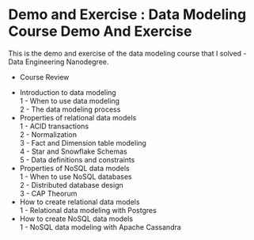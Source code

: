 # Demo and Exercise :  Data Modeling Course Demo And Exercise 

This is the demo and exercise of the data modeling course that I solved - Data Engineering Nanodegree.
* Course Review
- Introduction to data modeling<br/>
   1 - When to use data modeling<br/>
   2 - The data modeling process<br/>
- Properties of relational data models<br/>
   1 - ACID transactions<br/>
   2 -  Normalization<br/>
   3 -  Fact and Dimension table modeling<br/>
   4 -  Star and Snowflake Schemas<br/>
   5 - Data definitions and constraints<br/>
- Properties of NoSQL data models<br/>
   1 - When to use NoSQL databases<br/>
   2 - Distributed database design<br/>
   3 - CAP Theorum<br/>
- How to create relational data models<br/>
   1 - Relational data modeling with Postgres<br/>
- How to create NoSQL data models<br/>
   1 - NoSQL data modeling with Apache Cassandra<br/>
